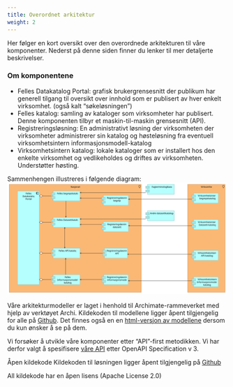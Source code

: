 ```yaml
---
title: Overordnet arkitektur
weight: 2
---
```


Her følger en kort oversikt over den overordnede arkitekturen til våre komponenter. Nederst på denne siden finner du lenker til mer detaljerte beskrivelser.

### Om komponentene

* Felles Datakatalog Portal: grafisk brukergrensesnitt der publikum har generell tilgang til oversikt over innhold som er publisert av hver enkelt virksomhet. (også kalt “søkeløsningen”)
* Felles katalog: samling av kataloger som virksomheter har publisert. Denne komponenten tilbyr et maskin-til-maskin grensesnitt (API).
* Registreringsløsning: En administrativt løsning der virksomheten der virksomheter administrerer sin katalog og høsteløsning fra eventuell virksomhetsintern informasjonsmodell-katalog
* Virksomhetsintern katalog: lokale kataloger som er installert hos den enkelte virksomhet og vedlikeholdes og driftes av virksomheten. Understøtter høsting.

Sammenhengen illustreres i følgende diagram:
![Overodnet arkitektur](overordnet_arkitektur.svg)

Våre arkitekturmodeller er laget i henhold til Archimate-rammeverket med hjelp av verktøyet Archi. Kildekoden til modellene ligger åpent tilgjengelig for alle på [Github](
https://github.com/Informasjonsforvaltning/SA_Informasjonsforvaltning). Det finnes også en en [html-versjon av modellene](https://informasjonsforvaltning.github.io/SA_Informasjonsforvaltning) dersom du kun ønsker å se på dem.


Vi forsøker å utvikle våre komponenter etter “API”-first metodikken. Vi har derfor valgt å spesifisere [våre API](https://github.com/brreg/openAPI) etter OpenAPI Specification v 3.

Åpen kildekode
Kildekoden til løsningen ligger åpent tilgjengelig på [Github](https://github.com/Informasjonsforvaltning/fdk)

All kildekode har en åpen lisens (Apache License 2.0)
